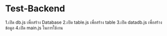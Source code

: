 # Test-Backend
1.เปิด db.js เพื่อสร้าง Database
2.เปิด table.js เพื่อสร้าง table
3.เปิด datadb.js เพื่อสร้างข้อมูล
4.เปิด main.js ในการใช้งาน
